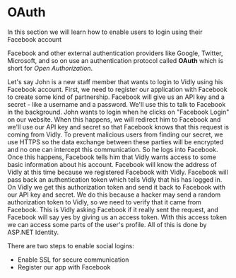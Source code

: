 # OAuth

In this section we will learn how to enable users to login using their Facebook account

Facebook and other external authentication providers like Google, Twitter, Microsoft, and so on use an authentication protocol called **OAuth** which is short for *Open Authorization*.

Let's say John is a new staff member that wants to login to Vidly using his Facebook account. First, we need to register our application with Facebook to create some kind of partnership. Facebook will give us an API key and a secret - like a username and a password. We'll use this to talk to Facebook in the background. John wants to login when he clicks on "Facebook Login" on our website. When this happens, we will redirect him to Facebook and we'll use our API key and secret so that Facebook knows that this request is coming from Vidly. To prevent malicious users from finding our secret, we use HTTPS so the data exchange between these parties will be encrypted and no one can intercept this communication. So he logs into Facebook. Once this happens, Facebook tells him that Vidly wants access to some basic information about his account. Facebook will know the address of Vidly at this time because we registered Facebook with Vidly. Facebook will pass back an authentication token which tells Vidly that his has logged in. On Vidly we get this authorization token and send it back to Facebook with our API key and secret. We do this because a hacker may send a random authorization token to Vidly, so we need to verify that it came from Facebook. This is Vidly asking Facebook if it really sent the request, and Facebook will say yes by giving us an access token. With this access token we can access some parts of the user's profile. All of this is done by ASP.NET Identity.

There are two steps to enable social logins:

- Enable SSL for secure communication
- Register our app with Facebook
